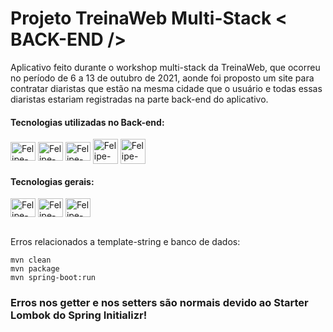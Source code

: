 # Projeto TreinaWeb Multi-Stack < BACK-END /> 
Aplicativo feito durante o workshop multi-stack da TreinaWeb, que ocorreu no período de 6 a 13 de outubro de 2021, aonde foi proposto um site para contratar diaristas que estão na mesma cidade que o usuário e todas essas diaristas estariam registradas na parte back-end do aplicativo.

#### Tecnologias utilizadas no Back-end:
<div style="display: inline_block">
  <img align="center" title="Spring" alt="Felipe-Spring" height="30" width="40" src="https://cdn.jsdelivr.net/gh/devicons/devicon/icons/spring/spring-original.svg">
  <img align="center" title="Java" alt="Felipe-Java" height="30" width="40" src="https://cdn.jsdelivr.net/gh/devicons/devicon/icons/java/java-original.svg">
  <img align="center" title="MySQL" alt="Felipe-MySQL" height="30" width="40" src="https://cdn.jsdelivr.net/gh/devicons/devicon/icons/mysql/mysql-original.svg">
  <img align="center" title="DBeaver" alt="Felipe-DBeaver" height="40" width="40" src="https://external-content.duckduckgo.com/iu/?u=https%3A%2F%2Fserialkeygenpro.com%2Fwp-content%2Fuploads%2F2019%2F09%2FDBeaver_logo.png&f=1&nofb=1">
  <img align="center" title="Maven" alt="Felipe-Maven" height="40" width="40" src="https://external-content.duckduckgo.com/iu/?u=https%3A%2F%2Fvscjava.gallerycdn.vsassets.io%2Fextensions%2Fvscjava%2Fvscode-maven%2F0.18.1%2F1563248098892%2FMicrosoft.VisualStudio.Services.Icons.Default&f=1&nofb=1">
  
  
  
  
</div>

#### Tecnologias gerais:
<div style="display: inline_block">
  <img align="center" title="Visual Code" alt="Felipe-VsCode" height="30" width="40" src="https://cdn.jsdelivr.net/gh/devicons/devicon/icons/vscode/vscode-original.svg">
  <img align="center" title="Git" alt="Felipe-Git" height="30" width="40" src="https://cdn.jsdelivr.net/gh/devicons/devicon/icons/git/git-original.svg">
  <img align="center" title="Linux" alt="Felipe-Linux" height="30" width="40" src="https://cdn.jsdelivr.net/gh/devicons/devicon/icons/linux/linux-original.svg">
</div>
<br>










Erros relacionados a template-string e banco de dados:
```
mvn clean
mvn package
mvn spring-boot:run
```

### Erros nos getter e nos setters são normais devido ao Starter Lombok do Spring Initializr!
